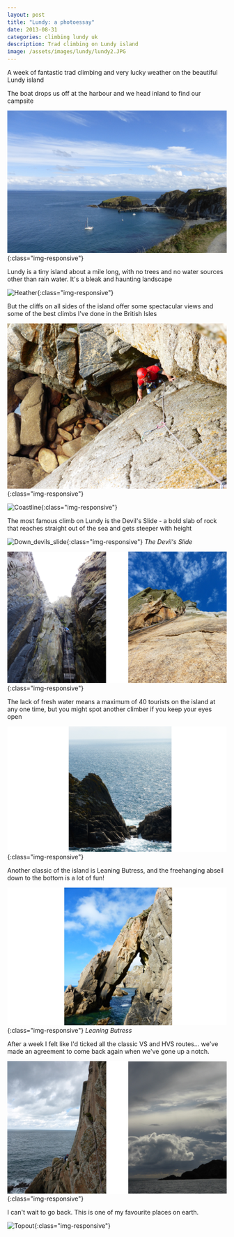```yaml
---
layout: post
title: "Lundy: a photoessay"
date: 2013-08-31
categories: climbing lundy uk
description: Trad climbing on Lundy island
image: /assets/images/lundy/lundy2.JPG
---
```


A week of fantastic trad climbing and very lucky weather on the beautiful Lundy island

The boat drops us off at the harbour and we head inland to find our campsite

![Harbour](/assets/images/lundy/lundy14.JPG){:class="img-responsive"}

Lundy is a tiny island about a mile long, with no trees and no water sources other than rain water. It's a bleak and haunting landscape

![Heather](/assets/images/lundy/lundy9.JPG){:class="img-responsive"}

But the cliffs on all sides of the island offer some spectacular views and some of the best climbs I've done in the British Isles

![Lee_climbing](/assets/images/lundy/lundy1.JPG){:class="img-responsive"}

![Coastline](/assets/images/lundy/lundy8.JPG){:class="img-responsive"}

The most famous climb on Lundy is the Devil's Slide - a bold slab of rock that reaches straight out of the sea and gets steeper with height

![Down_devils_slide](/assets/images/lundy/lundy3.JPG){:class="img-responsive"}
*The Devil's Slide*

![2_up_devils_slab](/assets/images/lundy/lundy11.JPG){:class="img-responsive"}

The lack of fresh water means a maximum of 40 tourists on the island at any one time, but you might spot another climber if you keep your eyes open

![Climbers_across_the_sea](/assets/images/lundy/lundy5.JPG){:class="img-responsive"}

Another classic of the island is Leaning Butress, and the freehanging abseil down to the bottom is a lot of fun!

![Leaning_butress](/assets/images/lundy/lundy6.JPG){:class="img-responsive"}
*Leaning Butress*

After a week I felt like I'd ticked all the classic VS and HVS routes... we've made an agreement to come back again when we've gone up a notch.

![2_coast](/assets/images/lundy/lundy13.JPG){:class="img-responsive"}

I can't wait to go back. This is one of my favourite places on earth.

![Topout](/assets/images/lundy/lundy12.JPG){:class="img-responsive"}

